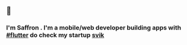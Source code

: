 ## 👋

 ### I'm Saffron . I'm a mobile/web developer building apps with [#flutter] do check my startup [svik]

 [#flutter]: https://flutter.dev
 [svik]: https://github.com/saffron-codes/svik
